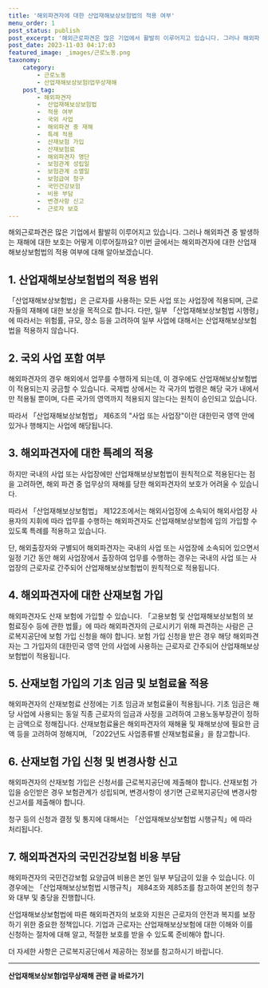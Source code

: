 ```yaml
---
title: '해외파견자에 대한 산업재해보상보험법의 적용 여부'
menu_order: 1
post_status: publish
post_excerpt: '해외근로파견은 많은 기업에서 활발히 이루어지고 있습니다. 그러나 해외파견 중 발생하는 재해에 대한 보호는 어떻게 이루어질까요  이번 글에서는 해외파견자에 대한 산업재해보상보험법의 적용 여부에 대해 알아보겠습니다.'
post_date: 2023-11-03 04:17:03
featured_image: _images/근로노동.png
taxonomy:
    category:
        - 근로노동
        - 산업재해보상보험Ⅰ업무상재해
    post_tag:
        - 해외파견자
        -  산업재해보상보험법
        -  적용 여부
        -  국외 사업
        -  해외파견 중 재해
        -  특례 적용
        -  산재보험 가입
        -  산재보험료
        -  해외파견자 명단
        -  보험관계 성립일
        -  보험관계 소멸일
        -  보험급여 청구
        -  국민건강보험
        -  비용 부담
        -  변경사항 신고
        -  근로자 보호
---
```




해외근로파견은 많은 기업에서 활발히 이루어지고 있습니다. 그러나 해외파견 중 발생하는 재해에 대한 보호는 어떻게 이루어질까요? 이번 글에서는 해외파견자에 대한 산업재해보상보험법의 적용 여부에 대해 알아보겠습니다.

## 1. 산업재해보상보험법의 적용 범위

「산업재해보상보험법」은 근로자를 사용하는 모든 사업 또는 사업장에 적용되며, 근로자들의 재해에 대한 보상을 목적으로 합니다. 다만, 일부 「산업재해보상보험법 시행령」에 따라서는 위험률, 규모, 장소 등을 고려하여 일부 사업에 대해서는 산업재해보상보험법을 적용하지 않습니다.

## 2. 국외 사업 포함 여부

해외파견자의 경우 해외에서 업무를 수행하게 되는데, 이 경우에도 산업재해보상보험법이 적용되는지 궁금할 수 있습니다. 국제법 상에서는 각 국가의 법령은 해당 국가 내에서만 적용될 뿐이며, 다른 국가의 영역까지 적용되지 않는다는 원칙이 승인되고 있습니다.

따라서 「산업재해보상보험법」 제6조의 "사업 또는 사업장"이란 대한민국 영역 안에 있거나 행해지는 사업에 해당됩니다.

## 3. 해외파견자에 대한 특례의 적용

하지만 국내의 사업 또는 사업장에만 산업재해보상보험법이 원칙적으로 적용된다는 점을 고려하면, 해외 파견 중 업무상의 재해를 당한 해외파견자의 보호가 어려울 수 있습니다.

따라서 「산업재해보상보험법」 제122조에서는 해외사업장에 소속되어 해외사업장 사용자의 지휘에 따라 업무를 수행하는 해외파견자도 산업재해보상보험에 임의 가입할 수 있도록 특례를 적용하고 있습니다.

단, 해외출장자와 구별되어 해외파견자는 국내의 사업 또는 사업장에 소속되어 있으면서 일정 기간 동안 해외 사업장에서 출장하여 업무를 수행하는 경우는 국내의 사업 또는 사업장의 근로자로 간주되어 산업재해보상보험법이 원칙적으로 적용됩니다.

## 4. 해외파견자에 대한 산재보험 가입

해외파견자도 산재 보험에 가입할 수 있습니다. 「고용보험 및 산업재해보상보험의 보험료징수 등에 관한 법률」에 따라 해외파견자의 근로시키기 위해 파견하는 사람은 근로복지공단에 보험 가입 신청을 해야 합니다. 보험 가입 신청을 받은 경우 해당 해외파견자는 그 가입자의 대한민국 영역 안의 사업에 사용하는 근로자로 간주되어 산업재해보상보험법이 적용됩니다.

## 5. 산재보험 가입의 기초 임금 및 보험료율 적용

해외파견자의 산재보험료 산정에는 기초 임금과 보험료율이 적용됩니다. 기초 임금은 해당 사업에 사용되는 동일 직종 근로자의 임금과 사정을 고려하여 고용노동부장관이 정하는 금액으로 정해집니다. 산재보험료율은 해외파견자의 재해율 및 재해보상에 필요한 금액 등을 고려하여 정해지며, 「2022년도 사업종류별 산재보험료율」을 참고합니다.

## 6. 산재보험 가입 신청 및 변경사항 신고

해외파견자의 산재보험 가입은 신청서를 근로복지공단에 제출해야 합니다. 산재보험 가입을 승인받은 경우 보험관계가 성립되며, 변경사항이 생기면 근로복지공단에 변경사항 신고서를 제출해야 합니다.

청구 등의 신청과 결정 및 통지에 대해서는 「산업재해보상보험법 시행규칙」에 따라 처리됩니다.

## 7. 해외파견자의 국민건강보험 비용 부담

해외파견자의 국민건강보험 요양급여 비용은 본인 일부 부담금이 있을 수 있습니다. 이 경우에는 「산업재해보상보험법 시행규칙」 제84조와 제85조를 참고하여 본인의 청구와 대부 및 충당을 진행합니다.

산업재해보상보험법에 따른 해외파견자의 보호와 지원은 근로자의 안전과 복지를 보장하기 위한 중요한 정책입니다. 기업과 근로자는 산업재해보상보험에 대한 이해와 이를 신청하는 절차에 대해 알고, 적절한 보호를 받을 수 있도록 준비해야 합니다.

더 자세한 사항은 근로복지공단에서 제공하는 정보를 참고하시기 바랍니다.
<!-- wp:separator -->
<hr class="wp-block-separator has-alpha-channel-opacity"/>
<!-- /wp:separator -->

<!-- wp:group {"backgroundColor":"base","layout":{"type":"constrained"}} -->
<div class="wp-block-group has-base-background-color has-background"><!-- wp:paragraph {"align":"center","fontSize":"medium"} -->
<p class="has-text-align-center has-large-font-size"><strong>산업재해보상보험Ⅰ업무상재해 관련 글 바로가기</strong></p>
<!-- /wp:paragraph -->


<!-- wp:latest-posts
{"categories":[{"id":10860,"count":19,"description":"","link":"https://uknowlaw.com/category/%ec%82%b0%ec%97%85%ec%9e%ac%ed%95%b4%eb%b3%b4%ec%83%81%eb%b3%b4%ed%97%98%e2%85%b0%ec%97%85%eb%ac%b4%ec%83%81%ec%9e%ac%ed%95%b4/","name":"산업재해보상보험Ⅰ업무상재해","slug":"산업재해보상보험Ⅰ업무상재해","taxonomy":"category","parent":0,"meta":[],"_links":{"self":[{"href":"https://uknowlaw.com/wp-json/wp/v2/categories/10860"}],"collection":[{"href":"https://uknowlaw.com/wp-json/wp/v2/categories"}],"about":[{"href":"https://uknowlaw.com/wp-json/wp/v2/taxonomies/category"}],"wp:post_type":[{"href":"https://uknowlaw.com/wp-json/wp/v2/posts?categories=10860"}],"curies":[{"name":"wp","href":"https://api.w.org/{rel}","templated":true}]}}],"postsToShow":100,"excerptLength":28,"postLayout":"grid","columns":2,"featuredImageAlign":"left","featuredImageSizeSlug":"large","fontSize":"small"} /--></div>
<!-- /wp:group -->